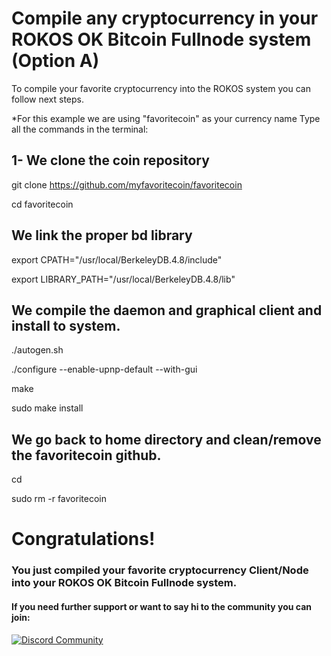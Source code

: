 # Compile any cryptocurrency in your ROKOS OK Bitcoin Fullnode system (Option A)

To compile your favorite cryptocurrency into the ROKOS system 
you can follow next steps.

*For this example we are using "favoritecoin" as your currency name
Type all the commands in the terminal:

## 1- We clone the coin repository

git clone https://github.com/myfavoritecoin/favoritecoin 

cd favoritecoin

## We link the proper bd library

export CPATH="/usr/local/BerkeleyDB.4.8/include"

export LIBRARY_PATH="/usr/local/BerkeleyDB.4.8/lib"

## We compile the daemon and graphical client and install to system.

./autogen.sh

./configure --enable-upnp-default --with-gui

make

sudo make install

## We go back to home directory and clean/remove the favoritecoin github.

cd

sudo rm -r favoritecoin

# Congratulations!
### You just compiled your favorite cryptocurrency Client/Node into your ROKOS OK Bitcoin Fullnode system.

#### If you need further support or want to say hi to the community you can join:
[![Discord Community](https://img.shields.io/badge/discord-bitcoinfullnode-blue.svg)](https://discord.io/bitcoin)
